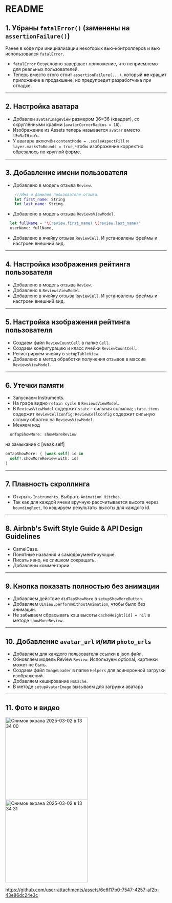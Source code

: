 # README

## 1. Убраны `fatalError()` (заменены на `assertionFailure()`)
Ранее в коде при инициализации некоторых вью-контроллеров и вью использовался `fatalError`.  
- `fatalError` безусловно завершает приложение, что неприемлемо для реальных пользователей.  
- Теперь вместо этого стоит `assertionFailure(...)`, который **не** крашит приложение в продакшене, но предупредит разработчика при отладке.

---

## 2. Настройка аватара
- Добавлен `avatarImageView` размером 36×36 (квадрат), со скруглёнными краями (`avatarCornerRadius = 18`).
- Изображение из Assets теперь называется `avatar` вместо `l5w5aIHioYc`.
- У аватара включён `contentMode = .scaleAspectFill` и `layer.masksToBounds = true`, чтобы изображение корректно обрезалось по круглой форме.
  
---

## 3. Добавление имени пользователя
- Добавлено в модель отзыва `Review`.
```swift
    ///Имя и фамилия пользователя отзыва.
    let first_name: String
    let last_name: String.
```
- Добавлено в модель отзыва `ReviewsViewModel`.
```swift
  let fullName = "\(review.first_name) \(review.last_name)"
  userName: fullName,
```
- Добавлено в ячейку отзыва `ReviewCell`. И установлены фреймы и настроен внешний вид. 
  
---

## 4. Настройка изображения рейтинга пользователя
- Добавлено в модель отзыва `Review`.
- Добавлено в `ReviewsViewModel`.
- Добавлено в ячейку отзыва `ReviewCell`. И установлены фреймы и настроен внешний вид.
  
---  

## 5. Настройка изображения рейтинга пользователя
- Создаем файл `ReviewCountCell` в папке `Cell`.
- Создаем конфигурацию и класс ячейки `ReviewCountCell`.
- Регистрируем ячейку в `setupTableView`.
- Добавлено в метод обработки получения отзывов в массив `ReviewsViewModel`.
  
---

## 6. Утечки памяти
- Запускаем Instruments.
- На графе видно `retain cycle` в `ReviewsViewModel`.
- В `ReviewsViewModel` содержит `state` - сильная сслылка; `state.items` содержит `ReviewCellConfig`; `ReviewCellConfig` содержит сильную сслыку обратно на `ReviewsViewModel`.
- Меняем код
```swift
  onTapShowMore: showMoreReview 
```
на замыкание с [weak self]
```swift
onTapShowMore: { [weak self] id in
  self?.showMoreReview(with: id)
}
```
---  

## 7. Плавность скроллинга
- Открыть `Instruments`. Выбрать `Animation Hitches`.
- Так как для каждой ячеки вручную рассчитывается высота через `boundingRect`, то кэшируем результаты высоты для каждого id.
  
---

## 8. Airbnb's Swift Style Guide & API Design Guidelines
- CamelCase.
- Понятные названия и самодокументирующие.
- Писать явно, не слишком сокращать.
- Добавлены комментарии.
  
---

## 9. Кнопка показать полностью без анимации
- Добавляем действие `didTapShowMore` в `setupShowMoreButton`. 
- Добавляем `UIView.performWithoutAnimation`, чтобы было без анимации.
- Не забываем сбрасывать кэш высоты `cacheHeight[id] = nil` в методе `showMoreReview`.
  
---

## 10. Добавление `avatar_url` и/или `photo_urls`
- Добавляем для каждого пользователя ссылки в json файл. 
- Обновляем модель Review `Review`. Используем optional, картинки может не быть.
- Создаем файл `ImageLoader` в папке `Helpers` для асинхронной загрузки изображений.
- Добавляем кеширование `NSCache`.
- В методе `setupAvatarImage` вызываем для загрузки аватара 
  
---

## 11. Фото и видео

<img width="257" alt="Снимок экрана 2025-03-02 в 13 34 00" src="https://github.com/user-attachments/assets/2dbdf302-3ca9-42c6-bb88-dbe96b7fc8ab" />

<img width="257" alt="Снимок экрана 2025-03-02 в 13 34 31" src="https://github.com/user-attachments/assets/f1f121da-cefa-4515-bccb-77569fa58102" />

https://github.com/user-attachments/assets/6e6f17b0-7547-4257-af2b-43e86dc24e3c


